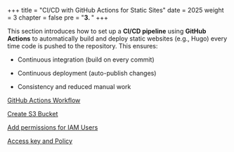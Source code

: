 +++
title = "CI/CD with GitHub Actions for Static Sites"
date = 2025
weight = 3
chapter = false
pre = "<b>3. </b>"
+++

This section introduces how to set up a **CI/CD pipeline** using **GitHub Actions** to automatically build and deploy static websites (e.g., Hugo) every time code is pushed to the repository. This ensures:

* Continuous integration (build on every commit)

* Continuous deployment (auto-publish changes)

* Consistency and reduced manual work

[GitHub Actions Workflow](3.1-Github-Actions-Workflow/_index.md)

[Create S3 Bucket](3.2-Create-S3-Bucket/_index.md)

[Add permissions for IAM Users](3.3-Add-permisstions-for-IAM-Users/_index.md)

[Access key and Policy](3.4-Access-key-and-Policy/_index.md)